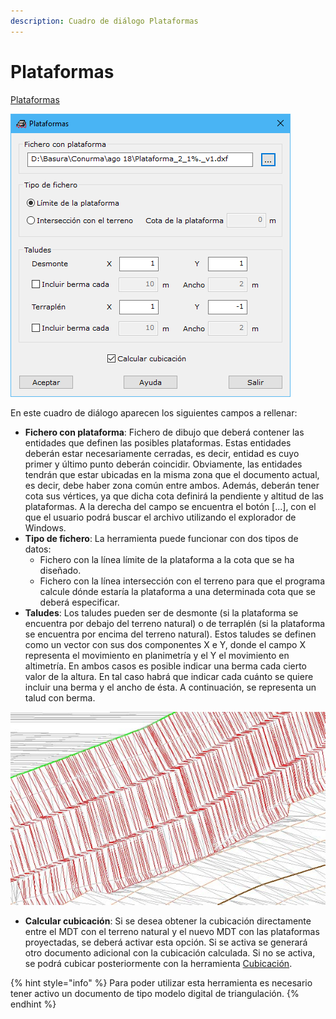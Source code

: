 ```yaml
---
description: Cuadro de diálogo Plataformas
---
```


# Plataformas

[Plataformas](../como.../como-plataformas.md)

![Cuadro de di&#xE1;logo Plataformas](../../.gitbook/assets/image%20%2848%29.png)

En este cuadro de diálogo aparecen los siguientes campos a rellenar:

* **Fichero con plataforma**: Fichero de dibujo que deberá contener las entidades que definen las posibles plataformas. Estas entidades deberán estar necesariamente cerradas, es decir, entidad es cuyo primer y último punto deberán coincidir. Obviamente, las entidades tendrán que estar ubicadas en la misma zona que el documento actual, es decir, debe haber zona común entre ambos. Además, deberán tener cota sus vértices, ya que dicha cota definirá la pendiente y altitud de las plataformas. A la derecha del campo se encuentra el botón \[...\], con el que el usuario podrá buscar el archivo utilizando el explorador de Windows.
* **Tipo de fichero**: La herramienta puede funcionar con dos tipos de datos:
  * Fichero con la línea límite de la plataforma a la cota que se ha diseñado.
  * Fichero con la línea intersección con el terreno para que el programa calcule dónde estaría la plataforma a una determinada cota que se deberá especificar.
* **Taludes**: Los taludes pueden ser de desmonte \(si la plataforma se encuentra por debajo del terreno natural\) o de terraplén \(si la plataforma se encuentra por encima del terreno natural\). Estos taludes se definen como un vector con sus dos componentes X e Y, donde el campo X representa el movimiento en planimetría y el Y el movimiento en altimetría. En ambos casos es posible indicar una berma cada cierto valor de la altura. En tal caso habrá que indicar cada cuánto se quiere incluir una berma y el ancho de ésta. A continuación, se representa un talud con berma.

![](../../.gitbook/assets/ejemplo-plataforma-con-berma.jpg)

* **Calcular cubicación**: Si se desea obtener la cubicación directamente entre el MDT con el terreno natural y el nuevo MDT con las plataformas proyectadas, se deberá activar esta opción. Si se activa se generará otro documento adicional con la cubicación calculada. Si no se activa, se podrá cubicar posteriormente con la herramienta [Cubicación](../como.../como-cubicacion.md).

{% hint style="info" %}
Para poder utilizar esta herramienta es necesario tener activo un documento de tipo modelo digital de triangulación.
{% endhint %}

